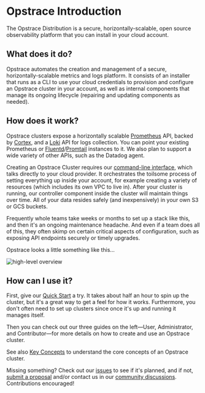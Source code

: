 <!-- markdownlint-disable MD041 -->
<!-- markdownlint-disable MD033 -->

# Opstrace Introduction

The Opstrace Distribution is a secure, horizontally-scalable, open source observability platform that you can install in your cloud account.

## What does it do?

Opstrace automates the creation and management of a secure, horizontally-scalable metrics and logs platform.
It consists of an installer that runs as a CLI to use your cloud credentials to provision and configure an Opstrace cluster in your account, as well as internal components that manage its ongoing lifecycle (repairing and updating components as needed).

## How does it work?

Opstrace clusters expose a horizontally scalable [Prometheus](https://prometheus.io) API, backed by [Cortex](https://github.com/cortexproject/cortex), and a [Loki](https://github.com/grafana/loki) API for logs collection.
You can point your existing Prometheus or [Fluentd](https://www.fluentd.org)/[Promtail](https://github.com/grafana/loki/blob/main/docs/sources/clients/promtail/_index.md) instances to it.
We also plan to support a wide variety of other APIs, such as the Datadog agent.

Creating an Opstrace Cluster requires our [command-line interface](./references/cli.md), which talks directly to your cloud provider.
It orchestrates the toilsome process of setting everything up inside your account, for example creating a variety of resources (which includes its own VPC to live in).
After your cluster is running, our controller component inside the cluster will maintain things over time.
All of your data resides safely (and inexpensively) in your own S3 or GCS buckets.

Frequently whole teams take weeks or months to set up a stack like this, and then it's an ongoing maintenance headache.
And even if a team does all of this, they often skimp on certain critical aspects of configuration, such as exposing API endpoints securely or timely upgrades.

Opstrace looks a little something like this...

![high-level overview](https://opstrace.com/images/how_it_works.png)

## How can I use it?

First, give our [Quick Start](./quickstart.md) a try.
It takes about half an hour to spin up the cluster, but it's a great way to get a feel for how it works.
Furthermore, you don't often need to set up clusters since once it's up and running it manages itself.

Then you can check out our three guides on the left—User, Administrator, and Contributor—for more details on how to create and use an Opstrace cluster.

See also [Key Concepts](./references/concepts.md) to understand the core concepts of an Opstrace cluster.

Missing something?  Check out our [issues](https://go.opstrace.com/gh) to see if it's planned, and if not, [submit a proposal](https://go.opstrace.com/proposal) and/or contact us in our [community discussions](https://go.opstrace.com/community).
Contributions encouraged!
